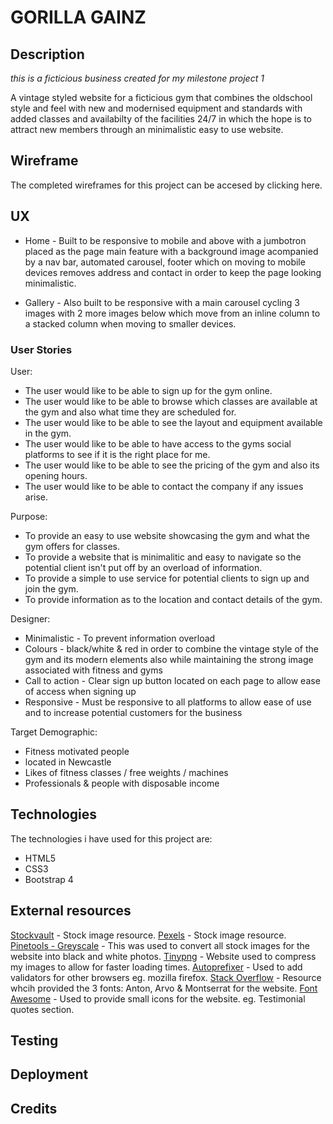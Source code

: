 # GORILLA GAINZ


## Description

*this is a ficticious business created for my milestone project 1*

A vintage styled website for a ficticious gym that combines the oldschool style and feel with new and modernised equipment and standards with added classes and availabilty of the facilities 24/7 in which the hope is to attract new members through an minimalistic easy to use website.


## Wireframe

The completed wireframes for this project can be accesed by clicking here.

## UX

* Home - Built to be responsive to mobile and above with a jumbotron placed as the page main feature with a background image acompanied by a nav bar, automated carousel, footer which on moving to mobile devices removes address and contact in order to keep the page looking minimalistic.

* Gallery - Also built to be responsive with a main carousel cycling 3 images with 2 more images below which move from an inline column to a stacked column when moving to smaller devices.

### User Stories

User:

* The user would like to be able to sign up for the gym online.
* The user would like to be able to browse which classes are available at the gym and also what time they are scheduled for.
* The user would like to be able to see the layout and equipment available in the gym.
* The user would like to be able to have access to the gyms social platforms to see if it is the right place for me.
* The user would like to be able to see the pricing of the gym and also its opening hours.
* The user would like to be able to contact the company if any issues arise.

Purpose:

* To provide an easy to use website showcasing the gym and what the gym offers for classes.
* To provide a website that is minimalitic and easy to navigate so the potential client isn't put off by an overload of information.
* To provide a simple to use service for potential clients to sign up and join the gym.
* To provide information as to the location and contact details of the gym.

Designer:

* Minimalistic - To prevent information overload
* Colours - black/white & red in order to combine the vintage style of the gym and its modern elements also while maintaining the strong image associated with fitness and gyms
* Call to action - Clear sign up button located on each page to allow ease of access when signing up
* Responsive - Must be responsive to all platforms to allow ease of use and to increase potential customers for the business

Target Demographic:

* Fitness motivated people
* located in Newcastle
* Likes of fitness classes / free weights / machines
* Professionals & people with disposable income

## Technologies
The technologies i have used for this project are:

* HTML5
* CSS3
* Bootstrap 4

## External resources

[Stockvault](https://www.stockvault.net/) - Stock image resource.
[Pexels](https://https://www.pexels.com/) - Stock image resource. 
[Pinetools - Greyscale](https://pinetools.com/grayscale-image/) - This was used to convert all stock images for the website into black and white photos.
[Tinypng](http://https://tinypng.com/) - Website used to compress my images to allow for faster loading times. 
[Autoprefixer](http://autoprefixer.github.io/) - Used to add validators for other browsers eg. mozilla firefox.
[Stack Overflow](https://fonts.google.com/) - Resource whcih provided the 3 fonts: Anton, Arvo & Montserrat for the website.
[Font Awesome](https://fontawesome.com/) - Used to provide small icons for the website. eg. Testimonial quotes section.

## Testing



## Deployment



## Credits

